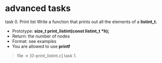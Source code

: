 # advanced tasks

task 0. Print list
Write a function that prints out all the elements of a __listint_t.__
- Prototype: __size_t print_listint(const listint_t *h);__
- Return: the number of nodes
- Format: see examples
- You are allowed to use __printf__
> file -> [0-print_listint.c]
task 1. 
